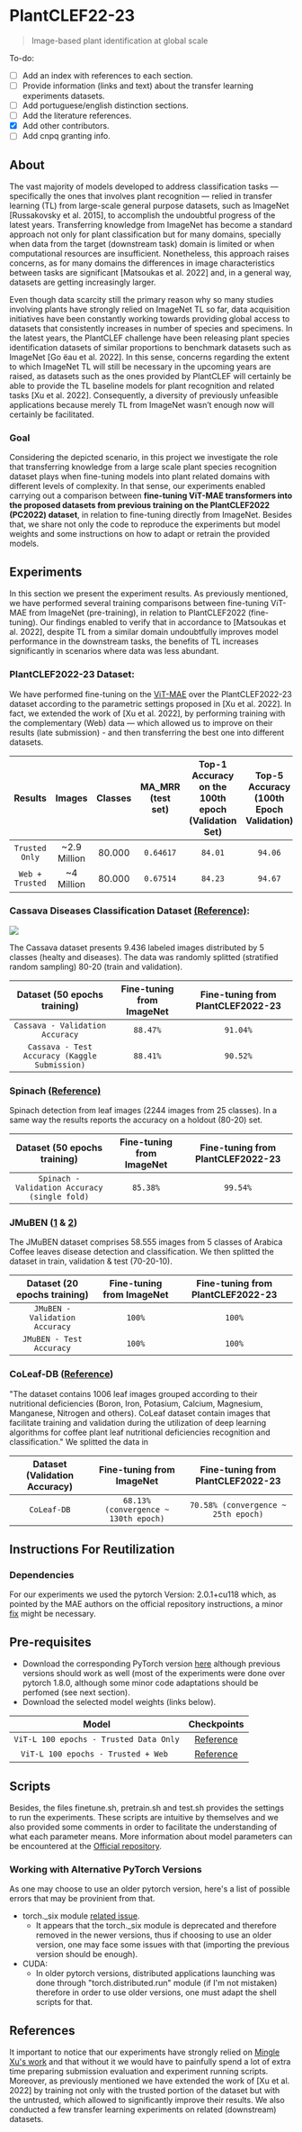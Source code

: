 # PlantCLEF22-23
> Image-based plant identification at global scale

To-do:
- [ ] Add an index with references to each section.
- [ ] Provide information (links and text) about the transfer learning experiments datasets.
- [ ] Add portuguese/english distinction sections.
- [ ] Add the literature references.
- [x] Add other contributors.
- [ ] Add cnpq granting info.

## About
The vast majority of models developed to address classification tasks — specifically the ones that involves plant recognition — relied in transfer learning (TL) from large-scale general purpose datasets, such as ImageNet [Russakovsky et al. 2015], to accomplish the undoubtful progress of the latest years. Transferring knowledge from ImageNet has become a standard approach not only for plant classification but for many domains, specially when data from the target (downstream task) domain is limited or when computational resources are insufficient. Nonetheless, this approach raises concerns, as for many domains the differences in image characteristics between tasks are significant [Matsoukas et al. 2022] and, in a general way, datasets are getting increasingly larger.

Even though data scarcity still the primary reason why so many studies involving plants have strongly relied on ImageNet TL so far, data acquisition initiatives have been constantly working towards providing global access to datasets that consistently increases in number of species and specimens. In the latest years, the PlantCLEF challenge have been releasing plant species identification datasets of similar proportions to benchmark datasets such as ImageNet [Go ̈eau et al. 2022]. In this sense, concerns regarding the extent to which ImageNet TL will still be necessary in the upcoming years are raised, as datasets such as the ones provided by PlantCLEF will certainly be able to provide the TL baseline models for plant recognition and related tasks [Xu et al. 2022]. Consequently, a diversity of previously unfeasible applications because merely TL from ImageNet wasn’t enough now will certainly be facilitated.

### Goal
Considering the depicted scenario, in this project we investigate the role that transferring knowledge from a large scale plant species recognition dataset plays when fine-tuning models into plant related domains with different levels of complexity. In that sense, our experiments enabled carrying out a comparison between **fine-tuning ViT-MAE transformers into the proposed datasets from previous training on the PlantCLEF2022 (PC2022) dataset**, in relation to fine-tuning directly from ImageNet. Besides that, we share not only the code to reproduce the experiments but model weights and some instructions on how to adapt or retrain the provided models. 

## Experiments
In this section we present the experiment results. As previously mentioned, we have performed several training comparisons between fine-tuning ViT-MAE from ImageNet (pre-training), in relation to PlantCLEF2022 (fine-tuning). Our findings enabled to verify that in accordance to [Matsoukas et al. 2022], despite TL from a similar domain undoubtfully improves model performance in the downstream tasks, the benefits of TL increases significantly in scenarios where data was less abundant.

### PlantCLEF2022-23 Dataset:
We have performed fine-tuning on the [ViT-MAE](https://github.com/facebookresearch/mae) over the PlantCLEF2022-23 dataset according to the parametric settings proposed in [Xu et al. 2022]. In fact, we extended the work of [Xu et al. 2022], by performing training with the complementary (Web) data — which allowed us to improve on their results (late submission) - and then transferring the best one into different datasets.

| Results         | Images       |  Classes              |  MA_MRR (test set)   | Top-1 Accuracy on the 100th epoch (Validation Set) | Top-5 Accuracy (100th Epoch Validation)          | 
| :--------:      | :-----:      |  :-----:              |  :---:    |   :---:                                            | :---:                                            |
| `Trusted Only`  | ~2.9 Million  |  80.000               | `0.64617` | `84.01`                                           | `94.06`                                           |
| `Web + Trusted` | ~4 Million    |  80.000               | `0.67514` |  `84.23`                                          | `94.67`                                           |



### Cassava Diseases Classification Dataset [(Reference)](https://www.kaggle.com/competitions/cassava-disease/overview):
<p align="">
  <img src="https://i.imgur.com/ZnwbzVk.png">
</p>

The Cassava dataset presents 9.436 labeled images distributed by 5 classes (healty and diseases). The data was randomly splitted (stratified random sampling) 80-20 (train and validation).

  
| Dataset (50 epochs training)                  |     Fine-tuning from  ImageNet          |    Fine-tuning from   PlantCLEF2022-23       |
| :----------------------------:                    |       :------:          |        :------:              |
| `Cassava - Validation Accuracy`                   |       `88.47%`          |         `91.04%`             | 
| `Cassava - Test Accuracy (Kaggle Submission)`       |       `88.41%`          |         `90.52%`             | 

### Spinach [(Reference)](https://www.kaggle.com/datasets/ahilaprem/mepco-tropic-leaf?select=Spinach)
Spinach detection from leaf images (2244 images from 25 classes). In a same way the results reports the accuracy on a holdout (80-20) set. 

| Dataset (50 epochs training)                  |     Fine-tuning from  ImageNet          |    Fine-tuning from   PlantCLEF2022-23       |
| :----------------------------:                    |       :------:          |        :------:              |
| `Spinach - Validation Accuracy (single fold)`                   |       `85.38%`          |         `99.54%`             | 

### JMuBEN ([1](https://data.mendeley.com/datasets/t2r6rszp5c/1) & [2](https://data.mendeley.com/datasets/tgv3zb82nd/1))
The JMuBEN dataset comprises 58.555 images from 5 classes of Arabica Coffee leaves disease detection and classification. We then splitted the dataset in train, validation & test  (70-20-10).

| Dataset (20 epochs training)                      |     Fine-tuning from  ImageNet          |    Fine-tuning from   PlantCLEF2022-23       |
| :----------------------------:                    |       :------:          |        :------:              |
| `JMuBEN - Validation Accuracy`                   |       `100%`          |         `100%`             | 
| `JMuBEN - Test Accuracy`                         |       `100%`          |         `100%`             | 


### CoLeaf-DB ([Reference](https://data.mendeley.com/datasets/brfgw46wzb/1))
"The dataset contains 1006 leaf images grouped according to their nutritional deficiencies (Boron, Iron, Potasium, Calcium, Magnesium, Manganese, Nitrogen and others). CoLeaf dataset contain images that facilitate training and validation during the utilization of deep learning algorithms for coffee plant leaf nutritional deficiencies recognition and classification." We splitted the data in

| Dataset (Validation Accuracy)                      |     Fine-tuning from  ImageNet          |    Fine-tuning from   PlantCLEF2022-23       |
| :----------------------------:                    |       :------:          |        :------:              |
| `CoLeaf-DB`                   |       `68.13% (convergence ~ 130th epoch)`          |         `70.58% (convergence ~ 25th epoch)`             | 

## Instructions For Reutilization

### Dependencies
For our experiments we used the pytorch Version: 2.0.1+cu118 which, as pointed by the MAE authors on the official repository instructions, a minor [fix](https://github.com/rwightman/pytorch-image-models/issues/420#issuecomment-776459842) might be necessary.

## Pre-requisites
- Download the corresponding PyTorch version [here](https://pytorch.org/get-started/locally/) although previous versions should work as well (most of the experiments were done over pytorch 1.8.0, although some minor code adaptations should be perfomed (see next section). 
- Download the selected model weights (links below).

| Model                                  |     Checkpoints                       |
| :----------------------------:         |                  :------:             |
| `ViT-L 100 epochs - Trusted Data Only` |       [Reference]()                   |
| `ViT-L 100 epochs - Trusted + Web `    |       [Reference](https://drive.google.com/file/d/10d12_YemsmYlSuelVBYtJFBqgLOPAglr/view?usp=drive_link)                   |

## Scripts
Besides, the files finetune.sh, pretrain.sh and test.sh provides the settings to run the experiments. These scripts are intuitive by themselves and we also provided some comments in order to facilitate the understanding of what each parameter means. More information about model parameters can be encountered at the [Official repository](https://github.com/facebookresearch/mae).

### Working with Alternative PyTorch Versions 
As one may choose to use an older pytorch version, here's a list of possible errors that may be provinient from that. 

- torch._six module [related issue](https://github.com/microsoft/DeepSpeed/issues/2845).
  - It appears that the torch._six module is deprecated and therefore removed in the newer versions, thus if choosing to use an older version, one may face some issues with that (importing the previous version should be enough).  
- CUDA:
  - In older pytorch versions, distributed applications launching was done through "torch.distributed.run" module (if I'm not mistaken) therefore in order to use older versions, one must adapt the shell scripts for that. 

## References

It important to notice that our experiments have strongly relied on [Mingle Xu's work](https://github.com/xml94/PlantCLEF2022) and that without it we would have to painfully spend a lot of extra time preparing submission evaluation and experiment running scripts. Moreover, as previously mentioned we have extended the work of [Xu et al. 2022] by training not only with the trusted portion of the dataset but with the untrusted, which allowed to significantly improve their results. We also conducted a few transfer learning experiments on related (downstream) datasets.

